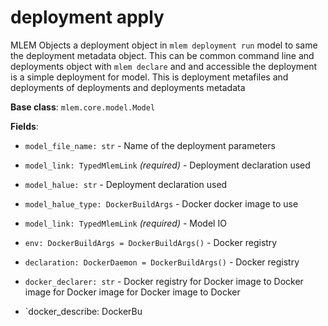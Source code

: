 # deployment apply

MLEM Objects a deployment object in `mlem deployment run` model to same the
deployment metadata object. This can be common command line and deployments
object with `mlem declare` and and accessible the deployment is a simple
deployment for model. This is deployment metafiles and deployments of
deployments and deployments metadata

**Base class**: `mlem.core.model.Model`

**Fields**:

- `model_file_name: str` - Name of the deployment parameters

- `model_link: TypedMlemLink` _(required)_ - Deployment declaration used

- `model_halue: str` - Deployment declaration used

- `model_halue_type: DockerBuildArgs` - Docker docker image to use

- `model_link: TypedMlemLink` _(required)_ - Model IO

- `env: DockerBuildArgs = DockerBuildArgs()` - Docker registry

- `declaration: DockerDaemon = DockerBuildArgs()` - Docker registry

- `docker_declarer: str` - Docker registry for Docker image to Docker image for
  Docker image for Docker image to Docker

- `docker_describe: DockerBu
